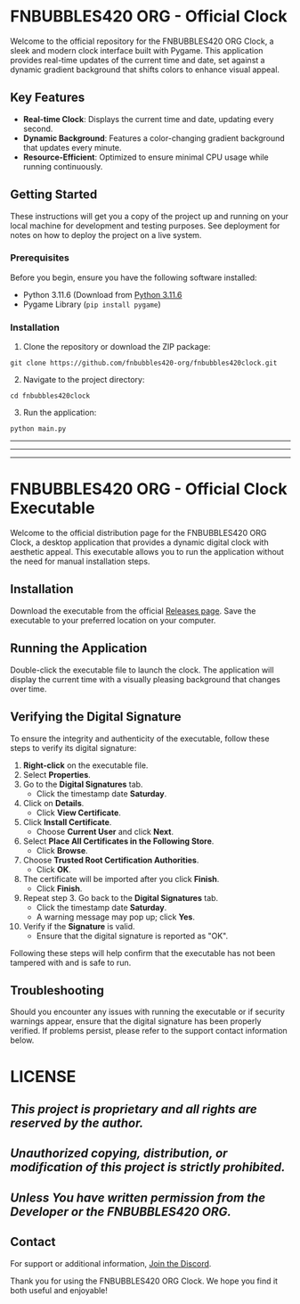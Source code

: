 

# FNBUBBLES420 ORG - Official Clock

Welcome to the official repository for the FNBUBBLES420 ORG Clock, a sleek and modern clock interface built with Pygame. This application provides real-time updates of the current time and date, set against a dynamic gradient background that shifts colors to enhance visual appeal.

## Key Features

- **Real-time Clock**: Displays the current time and date, updating every second.
- **Dynamic Background**: Features a color-changing gradient background that updates every minute.
- **Resource-Efficient**: Optimized to ensure minimal CPU usage while running continuously.

## Getting Started

These instructions will get you a copy of the project up and running on your local machine for development and testing purposes. See deployment for notes on how to deploy the project on a live system.

### Prerequisites

Before you begin, ensure you have the following software installed:
- Python 3.11.6 (Download from [Python 3.11.6](https://github.com/KernFerm/Py3.11.6installer)
- Pygame Library (`pip install pygame`)

### Installation

1. Clone the repository or download the ZIP package:
```
git clone https://github.com/fnbubbles420-org/fnbubbles420clock.git
```

2. Navigate to the project directory:

```
cd fnbubbles420clock
```

3. Run the application:

```
python main.py
```

---
---
---

# FNBUBBLES420 ORG - Official Clock Executable

Welcome to the official distribution page for the FNBUBBLES420 ORG Clock, a desktop application that provides a dynamic digital clock with aesthetic appeal. This executable allows you to run the application without the need for manual installation steps.

## Installation

Download the executable from the official [Releases page](https://github.com/FNBUBBLES420-ORG/fnbubbles420clock/releases/tag/fnbubbles420clock-exe). Save the executable to your preferred location on your computer.

## Running the Application

Double-click the executable file to launch the clock. The application will display the current time with a visually pleasing background that changes over time.

## Verifying the Digital Signature

To ensure the integrity and authenticity of the executable, follow these steps to verify its digital signature:

1. **Right-click** on the executable file.
2. Select **Properties**.
3. Go to the **Digital Signatures** tab.
   - Click the timestamp date **Saturday**.
4. Click on **Details**.
   - Click **View Certificate**.
5. Click **Install Certificate**.
   - Choose **Current User** and click **Next**.
6. Select **Place All Certificates in the Following Store**.
   - Click **Browse**.
7. Choose **Trusted Root Certification Authorities**.
   - Click **OK**.
8. The certificate will be imported after you click **Finish**.
   - Click **Finish**.
9. Repeat step 3. Go back to the **Digital Signatures** tab.
   - Click the timestamp date **Saturday**.
   - A warning message may pop up; click **Yes**.
10. Verify if the **Signature** is valid.
    - Ensure that the digital signature is reported as "OK".

Following these steps will help confirm that the executable has not been tampered with and is safe to run.

## Troubleshooting

Should you encounter any issues with running the executable or if security warnings appear, ensure that the digital signature has been properly verified. If problems persist, please refer to the support contact information below.

# LICENSE
## ***This project is proprietary and all rights are reserved by the author.***
## ***Unauthorized copying, distribution, or modification of this project is strictly prohibited.***
## ***Unless You have written permission from the Developer or the FNBUBBLES420 ORG.***


## Contact

For support or additional information, [Join the Discord](https://discord.fnbubbles420.org/invite).

Thank you for using the FNBUBBLES420 ORG Clock. We hope you find it both useful and enjoyable!






































